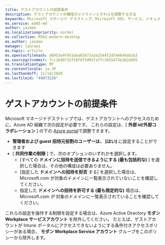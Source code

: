 ```yaml
---
title: ゲストアカウントの前提条件
description: ゲストアカウントの構成ガイドラインとそれらを調整する方法
keywords: Microsoft マネージド デスクトップ、Microsoft 365、サービス、ドキュメント
ms.service: m365-md
author: jaimeo
ms.localizationpriority: normal
ms.collection: M365-modern-desktop
ms.author: jaimeo
manager: laurawi
ms.topic: article
ms.openlocfilehash: d8953e9f451daa02671a1e1544f2dfe6649ab1b3
ms.sourcegitcommit: fcc1b40732f28f075d95faffc1655473e262dd95
ms.translationtype: MT
ms.contentlocale: ja-JP
ms.lasthandoff: 11/14/2020
ms.locfileid: "49073226"
---
```

# <a name="prerequisites-for-guest-accounts"></a>ゲストアカウントの前提条件

Microsoft マネージドデスクトップでは、ゲストアカウントへのアクセスのために、Azure AD 組織で次の設定が必要です。 これらの設定は、[ **外部 id/外部コラボレーション** ] の下の [Azure portal](https://portal.azure.com)で調整できます。

-   **管理者および guest 招待元役割のユーザーは、** **[はい]** に設定することができます
-   [ **共同作業の制限** ] で、次のオプションのいずれかを選択します。
    -   [すべての **ドメインに招待を送信できるようにする (最も包括的な)** ] を選択した場合は、その他の構成は必要ありません。
    -   [指定した **ドメインへの招待を拒否** する] を選択した場合は、Microsoft.com が対象のドメインに一覧表示されていないことを確認してください。
    -   指定した **ドメインへの招待を許可する (最も限定的な)** 場合は、Microsoft.com *が* 対象のドメインに一覧表示されていることを確認してください。

これらの設定を操作する制限を設定する場合は、Azure Active Directory **モダン Workplace サービスアカウント** を除外してください。 たとえば、ゲストアカウントが Intune ポータルにアクセスできないようにする条件付きアクセスポリシーがある場合、 **モダン Workplace Service アカウント** グループをこのポリシーから除外します。

